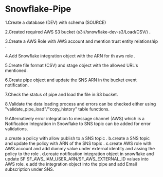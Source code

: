 # Snowflake-Pipe

1.Create a database (DEV) with schema (SOURCE)

2.Created required AWS S3 bucket (s3://snowflake-dev-s3/Load/CSV/) . 

3.Create a AWS Role with AWS account and mention trust entity relationship .

4.Add Snowflake integration object with the ARN for th aws role .

5.Create file format (CSV) and stage object with the allowed URL's mentioned.

6.Create pipe object and update the SNS ARN in the bucket event notification.

7.Check the status of pipe and load the file in S3 bucket.

8.Validate the data loading process and errors can be checked either using "validate_pipe_load"/"copy_history" table functions.

9.Alternatively error integration to message channel (AWS) which is a Notification Integration in Snowflake to SNS topic can be added for error validations. 

  a.create a policy with allow publish to a SNS topic .
  b.create a SNS topic and update the policy with ARN of the SNS topic .
  c.create AWS role with AWS account and add dummy value under external identity and assing the policy to the role .
  d.create notification integration object in snowflake and update SF SF_AWS_IAM_USER_ARN/SF_AWS_EXTERNAL_ID values into AWS role.
  e.add the integration object into the pipe and add Email subscription under SNS. 
